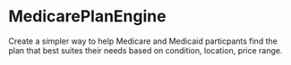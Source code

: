 # MedicarePlanEngine
Create a simpler way to help Medicare and Medicaid particpants find the plan that best suites their needs based on condition, location, price range.

